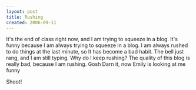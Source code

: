 ```yaml
---
layout: post
title: Rushing
created: 2006-09-11
---
```

It's the end of class right now, and I am trying to squeeze in a blog. It's funny because I am always trying to squeeze in a blog. I am always rushed to do things at the last minute, so It has become a bad habit. The bell just rang, and I am still typing. Why do I keep rushing? The quality of this blog is really bad, because I am rushing. Gosh Darn it, now Emily is looking at me funny

Shoot!